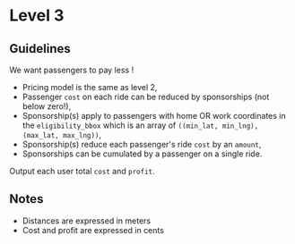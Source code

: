 # Level 3

## Guidelines

We want passengers to pay less !
* Pricing model is the same as level 2,
* Passenger `cost` on each ride can be reduced by sponsorships (not below zero!),
* Sponsorship(s) apply to passengers with home OR work coordinates in the `eligibility_bbox`
  which is an array of `((min_lat, min_lng), (max_lat, max_lng))`,
* Sponsorship(s) reduce each passenger's ride `cost` by an `amount`,
* Sponsorships can be cumulated by a passenger on a single ride.

Output each user total `cost` and `profit`.

## Notes

- Distances are expressed in meters
- Cost and profit are expressed in cents
